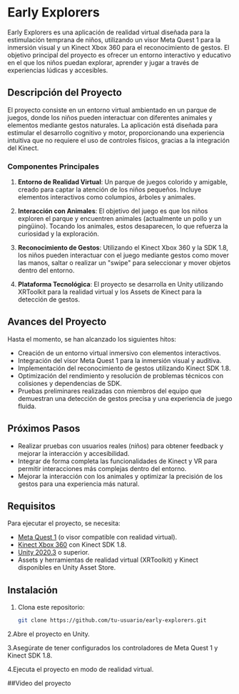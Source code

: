 # Early Explorers

Early Explorers es una aplicación de realidad virtual diseñada para la estimulación temprana de niños, utilizando un visor Meta Quest 1 para la inmersión visual y un Kinect Xbox 360 para el reconocimiento de gestos. El objetivo principal del proyecto es ofrecer un entorno interactivo y educativo en el que los niños puedan explorar, aprender y jugar a través de experiencias lúdicas y accesibles.

## Descripción del Proyecto

El proyecto consiste en un entorno virtual ambientado en un parque de juegos, donde los niños pueden interactuar con diferentes animales y elementos mediante gestos naturales. La aplicación está diseñada para estimular el desarrollo cognitivo y motor, proporcionando una experiencia intuitiva que no requiere el uso de controles físicos, gracias a la integración del Kinect.

### Componentes Principales

1. **Entorno de Realidad Virtual**: Un parque de juegos colorido y amigable, creado para captar la atención de los niños pequeños. Incluye elementos interactivos como columpios, árboles y animales.
   
2. **Interacción con Animales**: El objetivo del juego es que los niños exploren el parque y encuentren animales (actualmente un pollo y un pingüino). Tocando los animales, estos desaparecen, lo que refuerza la curiosidad y la exploración.

3. **Reconocimiento de Gestos**: Utilizando el Kinect Xbox 360 y la SDK 1.8, los niños pueden interactuar con el juego mediante gestos como mover las manos, saltar o realizar un "swipe" para seleccionar y mover objetos dentro del entorno.

4. **Plataforma Tecnológica**: El proyecto se desarrolla en Unity utilizando XRToolkit para la realidad virtual y los Assets de Kinect para la detección de gestos.

## Avances del Proyecto

Hasta el momento, se han alcanzado los siguientes hitos:

- Creación de un entorno virtual inmersivo con elementos interactivos.
- Integración del visor Meta Quest 1 para la inmersión visual y auditiva.
- Implementación del reconocimiento de gestos utilizando Kinect SDK 1.8.
- Optimización del rendimiento y resolución de problemas técnicos con colisiones y dependencias de SDK.
- Pruebas preliminares realizadas con miembros del equipo que demuestran una detección de gestos precisa y una experiencia de juego fluida.

## Próximos Pasos

- Realizar pruebas con usuarios reales (niños) para obtener feedback y mejorar la interacción y accesibilidad.
- Integrar de forma completa las funcionalidades de Kinect y VR para permitir interacciones más complejas dentro del entorno.
- Mejorar la interacción con los animales y optimizar la precisión de los gestos para una experiencia más natural.

## Requisitos

Para ejecutar el proyecto, se necesita:

- [Meta Quest 1](https://www.meta.com/quest/) (o visor compatible con realidad virtual).
- [Kinect Xbox 360](https://www.xbox.com/accessories/kinect) con Kinect SDK 1.8.
- [Unity 2020.3](https://unity.com/releases/2020-lts) o superior.
- Assets y herramientas de realidad virtual (XRToolkit) y Kinect disponibles en Unity Asset Store.

## Instalación

1. Clona este repositorio:
   ```bash
   git clone https://github.com/tu-usuario/early-explorers.git
2.Abre el proyecto en Unity.

3.Asegúrate de tener configurados los controladores de Meta Quest 1 y Kinect SDK 1.8.

4.Ejecuta el proyecto en modo de realidad virtual.

##Video del proyecto


